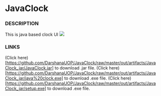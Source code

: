 # JavaClock
### DESCRIPTION
This is java based clock UI 
<image src = "out/artifacts/JavaClock_jar/UI.JPG" size = 500>

### LINKS
(Click here)[https://github.com/DarshanaUOP/JavaClock/raw/master/out/artifacts/JavaClock_jar/JavaClock.jar] to download .jar file.
(Click here)[https://github.com/DarshanaUOP/JavaClock/raw/master/out/artifacts/JavaClock_jar/java%20clock.exe] to download .exe file.
(Click here)[https://github.com/DarshanaUOP/JavaClock/raw/master/out/artifacts/JavaClock_jar/setup.exe] to download .exe file.
